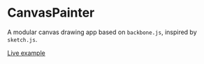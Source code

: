 # CanvasPainter
A modular canvas drawing app based on `backbone.js`, inspired by `sketch.js`.

[Live example](http://discountrobot.github.io/CanvasPainter/)
